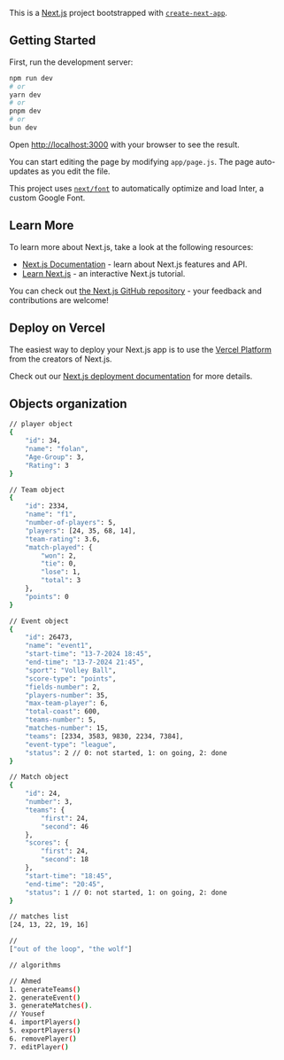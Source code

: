 This is a [Next.js](https://nextjs.org/) project bootstrapped with [`create-next-app`](https://github.com/vercel/next.js/tree/canary/packages/create-next-app).

## Getting Started

First, run the development server:

```bash
npm run dev
# or
yarn dev
# or
pnpm dev
# or
bun dev
```

Open [http://localhost:3000](http://localhost:3000) with your browser to see the result.

You can start editing the page by modifying `app/page.js`. The page auto-updates as you edit the file.

This project uses [`next/font`](https://nextjs.org/docs/basic-features/font-optimization) to automatically optimize and load Inter, a custom Google Font.

## Learn More

To learn more about Next.js, take a look at the following resources:

- [Next.js Documentation](https://nextjs.org/docs) - learn about Next.js features and API.
- [Learn Next.js](https://nextjs.org/learn) - an interactive Next.js tutorial.

You can check out [the Next.js GitHub repository](https://github.com/vercel/next.js/) - your feedback and contributions are welcome!

## Deploy on Vercel

The easiest way to deploy your Next.js app is to use the [Vercel Platform](https://vercel.com/new?utm_medium=default-template&filter=next.js&utm_source=create-next-app&utm_campaign=create-next-app-readme) from the creators of Next.js.

Check out our [Next.js deployment documentation](https://nextjs.org/docs/deployment) for more details.

## Objects organization

```bash
// player object
{
    "id": 34,
    "name": "folan",
    "Age-Group": 3,
    "Rating": 3
}

// Team object
{
    "id": 2334,
    "name": "f1",
    "number-of-players": 5,
    "players": [24, 35, 68, 14],
    "team-rating": 3.6,
    "match-played": {
        "won": 2,
        "tie": 0,
        "lose": 1,
        "total": 3
    },
    "points": 0
}

// Event object
{
    "id": 26473,
    "name": "event1",
    "start-time": "13-7-2024 18:45",
    "end-time": "13-7-2024 21:45",
    "sport": "Volley Ball",
    "score-type": "points",
    "fields-number": 2,
    "players-number": 35,
    "max-team-player": 6,
    "total-coast": 600,
    "teams-number": 5,
    "matches-number": 15,
    "teams": [2334, 3583, 9830, 2234, 7384],
    "event-type": "league",
    "status": 2 // 0: not started, 1: on going, 2: done
}

// Match object
{
    "id": 24,
    "number": 3,
    "teams": {
        "first": 24,
        "second": 46
    },
    "scores": {
        "first": 24,
        "second": 18
    },
    "start-time": "18:45",
    "end-time": "20:45",
    "status": 1 // 0: not started, 1: on going, 2: done
}

// matches list
[24, 13, 22, 19, 16]

//
["out of the loop", "the wolf"]

// algorithms

// Ahmed
1. generateTeams()
2. generateEvent()
3. generateMatches().
// Yousef
4. importPlayers()
5. exportPlayers()
6. removePlayer()
7. editPlayer()
```
